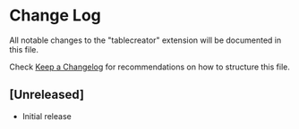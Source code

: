 # Change Log

All notable changes to the "tablecreator" extension will be documented in this file.

Check [Keep a Changelog](http://keepachangelog.com/) for recommendations on how to structure this file.

## [Unreleased]

- Initial release